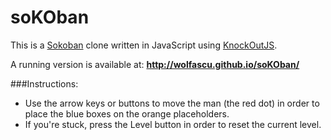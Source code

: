 soKOban
=======

This is a [Sokoban](http://en.wikipedia.org/wiki/Sokoban) clone written in JavaScript using [KnockOutJS](http://knockoutjs.com/).

A running version is available at: **http://wolfascu.github.io/soKOban/**

###Instructions:
* Use the arrow keys or buttons to move the man (the red dot) in order to place the blue boxes on the orange placeholders.
* If you're stuck, press the Level button in order to reset the current level.


